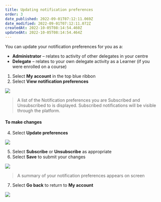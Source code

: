 ```yaml
---
title: Updating notification preferences
order: 3
date_published: 2022-09-01T07:12:11.069Z
date_modified: 2022-09-01T07:12:11.072Z
createdAt: 2022-10-05T08:14:54.460Z
updatedAt: 2022-10-05T08:14:54.464Z
---
```

You can update your notification preferences for you as a:​

* **Administrator** – relates to activity of other delegates in your centre​
* **Delegate** – relates to your own delegate activity as a Learner (if you were enrolled on a course)

1. Select **My account** in the top blue ribbon​
2. Select **View notification preferences​**

![](/img/ad-1-19-Managing.jpg)

> A list of the Notification preferences you are Subscribed and Unsubscribed to is displayed. Subscribed notifications will be visible through the platform. ​

#### To make changes​

4. ​Select **Update preferences​**

![](/img/ad-1-21-Managing.jpg)

5. Select **Subscribe** or **Unsubscribe** as appropriate​
6. Select **Save** to submit your changes​

![](/img/ad-1-22-Managing.jpg)

> A summary of your notification preferences appears on screen​

7. Select **Go back** to return to **My account**

![](/img/ad-1-23-Managing.png)